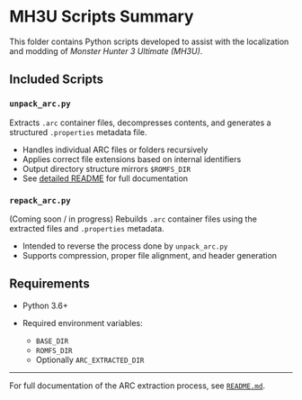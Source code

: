 # MH3U Scripts Summary

This folder contains Python scripts developed to assist with the localization and modding of *Monster Hunter 3 Ultimate (MH3U)*.

## Included Scripts

### `unpack_arc.py`

Extracts `.arc` container files, decompresses contents, and generates a structured `.properties` metadata file.

* Handles individual ARC files or folders recursively
* Applies correct file extensions based on internal identifiers
* Output directory structure mirrors `$ROMFS_DIR`
* See [detailed README](./README.md) for full documentation

### `repack_arc.py`

(Coming soon / in progress)
Rebuilds `.arc` container files using the extracted files and `.properties` metadata.

* Intended to reverse the process done by `unpack_arc.py`
* Supports compression, proper file alignment, and header generation

## Requirements

* Python 3.6+
* Required environment variables:

  * `BASE_DIR`
  * `ROMFS_DIR`
  * Optionally `ARC_EXTRACTED_DIR`

---

For full documentation of the ARC extraction process, see [`README.md`](./README.md).
